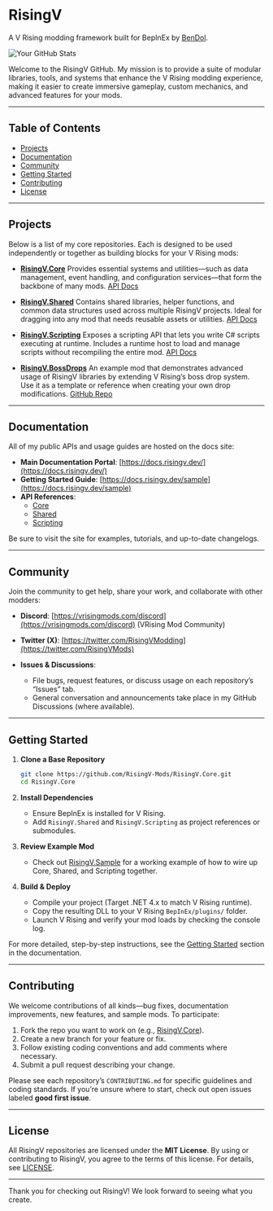 # RisingV

A V Rising modding framework built for BepInEx by [BenDol](https://github.com/BenDol).

![Your GitHub Stats](https://github-readme-stats.vercel.app/api?username=BenDol&show_icons=true&theme=dark)

Welcome to the RisingV GitHub. My mission is to provide a suite of modular libraries, tools, and systems that enhance the V Rising modding experience, making it easier to create immersive gameplay, custom mechanics, and advanced features for your mods.

---

## Table of Contents

* [Projects](#projects)
* [Documentation](#documentation)
* [Community](#community)
* [Getting Started](#getting-started)
* [Contributing](#contributing)
* [License](#license)

---

## Projects

Below is a list of my core repositories. Each is designed to be used independently or together as building blocks for your V Rising mods:

* **[RisingV.Core](https://github.com/RisingV-Mods/RisingV.Core)**
  Provides essential systems and utilities—such as data management, event handling, and configuration services—that form the backbone of many mods.
  [API Docs](https://docs.risingv.dev/core/api/RisingV.Core.html)

* **[RisingV.Shared](https://github.com/RisingV-Mods/RisingV.Shared)**
  Contains shared libraries, helper functions, and common data structures used across multiple RisingV projects. Ideal for dragging into any mod that needs reusable assets or utilities.
  [API Docs](https://docs.risingv.dev/shared/api/RisingV.Shared.html)

* **[RisingV.Scripting](https://github.com/RisingV-Mods/RisingV.Scripting)**
  Exposes a scripting API that lets you write C# scripts executing at runtime. Includes a runtime host to load and manage scripts without recompiling the entire mod.
  [API Docs](https://docs.risingv.dev/scripting/api/RisingV.Scripting.html)

* **[RisingV.BossDrops](https://github.com/RisingV-Mods/RisingV.BossDrops)**
  An example mod that demonstrates advanced usage of RisingV libraries by extending V Rising’s boss drop system. Use it as a template or reference when creating your own drop modifications.
  [GitHub Repo](https://github.com/BenDol/RisingV.BossDrops)

---

## Documentation

All of my public APIs and usage guides are hosted on the docs site:

* **Main Documentation Portal**: [https://docs.risingv.dev/](https://docs.risingv.dev/)
* **Getting Started Guide**: [https://docs.risingv.dev/sample](https://docs.risingv.dev/sample)
* **API References**:
  * [Core](https://docs.risingv.dev/core/api/RisingV.Core.html)
  * [Shared](https://docs.risingv.dev/shared/api/RisingV.Shared.html)
  * [Scripting](https://docs.risingv.dev/scripting/api/RisingV.Scripting.html)

Be sure to visit the site for examples, tutorials, and up-to-date changelogs.

---

## Community

Join the community to get help, share your work, and collaborate with other modders:

* **Discord**: [https://vrisingmods.com/discord](https://vrisingmods.com/discord) (VRising Mod Community)
* **Twitter (X)**: [https://twitter.com/RisingVModding](https://twitter.com/RisingVMods)
* **Issues & Discussions**:

  * File bugs, request features, or discuss usage on each repository’s “Issues” tab.
  * General conversation and announcements take place in my GitHub Discussions (where available).

---

## Getting Started

1. **Clone a Base Repository**

   ```bash
   git clone https://github.com/RisingV-Mods/RisingV.Core.git
   cd RisingV.Core
   ```
2. **Install Dependencies**

   * Ensure BepInEx is installed for V Rising.
   * Add `RisingV.Shared` and `RisingV.Scripting` as project references or submodules.
3. **Review Example Mod**

   * Check out [RisingV.Sample](https://github.com/RisingV-Mods/RisingV.Sample) for a working example of how to wire up Core, Shared, and Scripting together.
4. **Build & Deploy**

   * Compile your project (Target .NET 4.x to match V Rising runtime).
   * Copy the resulting DLL to your V Rising `BepInEx/plugins/` folder.
   * Launch V Rising and verify your mod loads by checking the console log.

For more detailed, step-by-step instructions, see the [Getting Started](https://docs.risingv.dev/getting-started) section in the documentation.

---

## Contributing

We welcome contributions of all kinds—bug fixes, documentation improvements, new features, and sample mods. To participate:

1. Fork the repo you want to work on (e.g., [RisingV.Core](https://github.com/RisingV-Mods/RisingV.Core)).
2. Create a new branch for your feature or fix.
3. Follow existing coding conventions and add comments where necessary.
4. Submit a pull request describing your change.

Please see each repository’s `CONTRIBUTING.md` for specific guidelines and coding standards. If you’re unsure where to start, check out open issues labeled **good first issue**.

---

## License

All RisingV repositories are licensed under the **MIT License**. By using or contributing to RisingV, you agree to the terms of this license. For details, see [LICENSE](https://github.com/BenDol/RisingV.Core/blob/main/LICENSE).

---

Thank you for checking out RisingV! We look forward to seeing what you create.
